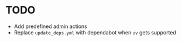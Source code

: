 # TODO

- Add predefined admin actions
- Replace `update_deps.yml` with dependabot when `uv` gets supported
